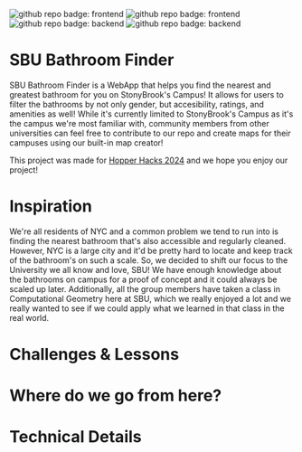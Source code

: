 ![github repo badge: frontend](https://img.shields.io/badge/Frontend-Svelte-Red) ![github repo badge: frontend](https://img.shields.io/badge/Frontend-TypeScript-Blue) ![github repo badge: backend](https://img.shields.io/badge/Backend-Go-8A2BE2) ![github repo badge: backend](https://img.shields.io/badge/Backend-Python-Orange) 

# SBU Bathroom Finder
SBU Bathroom Finder is a WebApp that helps you find the nearest and greatest bathroom for you on StonyBrook's Campus! It allows for users to 
filter the bathrooms by not only gender, but accesibility, ratings, and amenities as well! 
While it's currently limited to StonyBrook's Campus as it's the campus we're most familiar with, community members from other universities can 
feel free to contribute to our repo and create maps for their campuses using our built-in map creator! 

This project was made for [Hopper Hacks 2024](https://hopperhacks2024.devpost.com/) and we hope you enjoy our project!  

# Inspiration 
We're all residents of NYC and a common problem we tend to run into is finding the nearest bathroom that's also accessible and regularly cleaned. 
However, NYC is a large city and it'd be pretty hard to locate and keep track of the bathroom's on such a scale. So, we decided to shift our focus 
to the University we all know and love, SBU! We have enough knowledge about the bathrooms on campus for a proof of concept and it could always be 
scaled up later. Additionally, all the group members have taken a class in Computational Geometry here at SBU, which we really enjoyed a lot and 
we really wanted to see if we could apply what we learned in that class in the real world. 

# Challenges & Lessons  

# Where do we go from here? 

# Technical Details 




